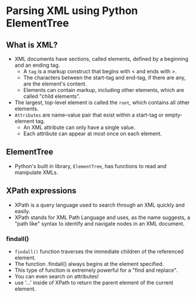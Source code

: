 # Parsing XML using Python ElementTree

## What is XML?
- XML documents have sections, called elements, defined by a beginning and an ending tag. 
  - A `tag` is a markup construct that begins with < and ends with >. 
  - The characters between the start-tag and end-tag, if there are any, are the element's content. 
  - Elements can contain markup, including other elements, which are called "child elements".
- The largest, top-level element is called the `root`, which contains all other elements.
- `Attributes` are name–value pair that exist within a start-tag or empty-element tag. 
  - An XML attribute can only have a single value.
  - Each attribute can appear at most once on each element.

## ElementTree
- Python's built in library, `ElementTree`, has functions to read and manipulate XMLs.

## XPath expressions
- XPath is a query language used to search through an XML quickly and easily. 
- XPath stands for XML Path Language and uses, as the name suggests, a "path like" syntax to identify and navigate nodes in an XML document.
### findall()
- `findall()` function traverses the immediate children of the referenced element.
- The function .findall() always begins at the element specified. 
- This type of function is extremely powerful for a "find and replace". 
- You can even search on attributes!
- use '...' inside of XPath to return the parent element of the current element.

